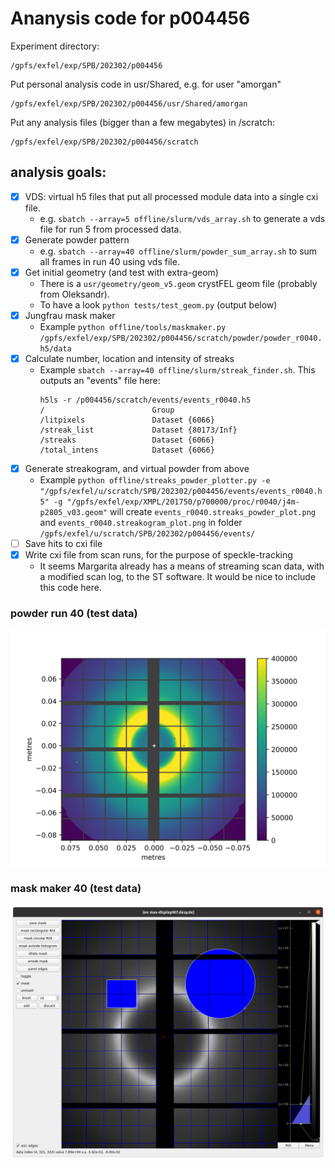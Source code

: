 # Ananysis code for p004456

Experiment directory:
```
/gpfs/exfel/exp/SPB/202302/p004456
```

Put personal analysis code in usr/Shared, e.g. for user "amorgan"
```
/gpfs/exfel/exp/SPB/202302/p004456/usr/Shared/amorgan
```

Put any analysis files (bigger than a few megabytes) in /scratch:
```
/gpfs/exfel/exp/SPB/202302/p004456/scratch
```


## analysis goals:
- [x] VDS: virtual h5 files that put all processed module data into a single cxi file.
    - e.g. ```sbatch --array=5 offline/slurm/vds_array.sh``` to generate a vds file for run 5 from processed data.
- [x] Generate powder pattern
    - e.g. ```sbatch --array=40 offline/slurm/powder_sum_array.sh``` to sum all frames in run 40 using vds file.
- [x] Get initial geometry (and test with extra-geom)
    - There is a ```usr/geometry/geom_v5.geom``` crystFEL geom file (probably from Oleksandr).
    - To have a look ```python tests/test_geom.py``` (output below)
- [x] Jungfrau mask maker
    - Example ```python offline/tools/maskmaker.py /gpfs/exfel/exp/SPB/202302/p004456/scratch/powder/powder_r0040.h5/data```
- [x] Calculate number, location and intensity of streaks
    - Example ```sbatch --array=40 offline/slurm/streak_finder.sh```.
      This outputs an "events" file here:
      ```
      h5ls -r /p004456/scratch/events/events_r0040.h5
      /                        Group
      /litpixels               Dataset {6066}
      /streak_list             Dataset {80173/Inf}
      /streaks                 Dataset {6066}
      /total_intens            Dataset {6066}
      ```
- [x] Generate streakogram, and virtual powder from above
    - Example ```python offline/streaks_powder_plotter.py -e  "/gpfs/exfel/u/scratch/SPB/202302/p004456/events/events_r0040.h5" -g "/gpfs/exfel/exp/XMPL/201750/p700000/proc/r0040/j4m-p2805_v03.geom"```
    will create `events_r0040.streaks_powder_plot.png` and `events_r0040.streakogram_plot.png` in folder `/gpfs/exfel/u/scratch/SPB/202302/p004456/events/`
- [ ] Save hits to cxi file
- [x] Write cxi file from scan runs, for the purpose of speckle-tracking
    - It seems Margarita already has a means of streaming scan data, with a modified scan log, to the ST software. It would be nice to include this code here.



### powder run 40 (test data)
![powder_r0040.h5](/tests/powder_r0040.svg)

### mask maker 40 (test data)
![mask_maker](/tests/mask_maker_test.png)
